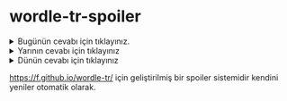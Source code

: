# wordle-tr-spoiler

<details>
  <summary>Bugünün cevabı için tıklayınız.</summary>
  <br>
    <b> ardıl </b>
</details>

<details>
  <summary>Yarının cevabı için tıklayınız</summary>
  <br>
   <b> somon </b>
</details>

<details>
  <summary>Dünün cevabı için tıklayınız </summary>
  <br>
  <b> sinsi </b>
</details>

https://f.github.io/wordle-tr/ için geliştirilmiş bir spoiler sistemidir kendini yeniler otomatik olarak.

